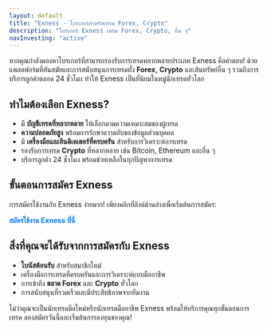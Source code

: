 ```yaml
---
layout: default
title: "Exness - โบรเกอร์สำหรับเทรด Forex, Crypto"
description: "โบรเกอร์ Exness เทรด Forex, Crypto, อื่น ๆ"
navInvesting: "active"
---
```

<div class="col-md-12">
    <p>หากคุณกำลังมองหาโบรเกอร์ที่สามารถรองรับการเทรดหลากหลายประเภท Exness คือคำตอบ! ด้วยแพลตฟอร์มที่ทันสมัยและการสนับสนุนการเทรดทั้ง <strong>Forex</strong>, <strong>Crypto</strong> และสินทรัพย์อื่น ๆ รวมถึงการบริการลูกค้าตลอด 24 ชั่วโมง ทำให้ Exness เป็นที่นิยมในหมู่นักเทรดทั่วโลก</p>
    <h2>ทำไมต้องเลือก Exness?</h2>
    <ul>
        <li>มี <strong>บัญชีเทรดที่หลากหลาย</strong> ให้เลือกตามความเหมาะสมของผู้เทรด</li>
        <li><strong>ความปลอดภัยสูง</strong> พร้อมการรักษาความลับของข้อมูลส่วนบุคคล</li>
        <li>มี <strong>เครื่องมือและอินดิเคเตอร์ที่ครบครัน</strong> สำหรับการวิเคราะห์การเทรด</li>
        <li>รองรับการเทรด <strong>Crypto</strong> ที่หลากหลาย เช่น Bitcoin, Ethereum และอื่น ๆ</li>
        <li>บริการลูกค้า 24 ชั่วโมง พร้อมช่วยเหลือในทุกปัญหาการเทรด</li>
    </ul>
    <h2>ขั้นตอนการสมัคร Exness</h2>
    <p>การสมัครใช้งานกับ Exness ง่ายมาก! เพียงคลิกที่ลิงค์ด้านล่างเพื่อเริ่มต้นการสมัคร:</p>
    <a href="https://one.exnesstrack.org/a/rql59dgwb3" target="_blank" style="color: #007bff; text-decoration: none; font-weight: bold;">สมัครใช้งาน Exness ที่นี่</a>
    <h2>สิ่งที่คุณจะได้รับจากการสมัครกับ Exness</h2>
    <ul>
        <li><strong>โบนัสต้อนรับ</strong> สำหรับสมาชิกใหม่</li>
        <li>เครื่องมือการเทรดที่ครบครันและการวิเคราะห์แบบมืออาชีพ</li>
        <li>การเข้าถึง <strong>ตลาด Forex</strong> และ <strong>Crypto</strong> ทั่วโลก</li>
        <li>การสนับสนุนที่รวดเร็วและมีประสิทธิภาพจากทีมงาน</li>
    </ul>
    <p>ไม่ว่าคุณจะเป็นนักเทรดมือใหม่หรือนักเทรดมืออาชีพ Exness พร้อมให้บริการคุณทุกขั้นตอนการเทรด ลองสมัครวันนี้และเริ่มต้นการลงทุนของคุณ!</p>
</div>
